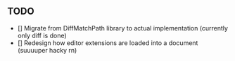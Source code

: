 ## TODO

 - [] Migrate from DiffMatchPath library to actual implementation (currently only diff is done)
 - [] Redesign how editor extensions are loaded into a document (suuuuper hacky rn)